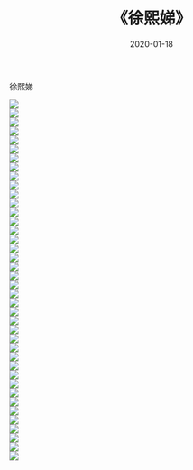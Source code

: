﻿---
layout: post
title:  《徐熙娣》
date:   2020-01-18
img: http://pic.660000.xyz/1:/壁纸/明星魅力/华人明星/徐熙娣/000.jpg
categories: [美女, 清纯, 唯美]
---

徐熙娣

 ![](http://pic.660000.xyz/1:/壁纸/明星魅力/华人明星/徐熙娣/001.jpg) <br>![](http://pic.660000.xyz/1:/壁纸/明星魅力/华人明星/徐熙娣/002.jpg) <br>![](http://pic.660000.xyz/1:/壁纸/明星魅力/华人明星/徐熙娣/003.jpg) <br>![](http://pic.660000.xyz/1:/壁纸/明星魅力/华人明星/徐熙娣/004.jpg) <br>![](http://pic.660000.xyz/1:/壁纸/明星魅力/华人明星/徐熙娣/005.jpg) <br>![](http://pic.660000.xyz/1:/壁纸/明星魅力/华人明星/徐熙娣/006.jpg) <br>![](http://pic.660000.xyz/1:/壁纸/明星魅力/华人明星/徐熙娣/007.jpg) <br>![](http://pic.660000.xyz/1:/壁纸/明星魅力/华人明星/徐熙娣/008.jpg) <br>![](http://pic.660000.xyz/1:/壁纸/明星魅力/华人明星/徐熙娣/009.jpg) <br>![](http://pic.660000.xyz/1:/壁纸/明星魅力/华人明星/徐熙娣/010.jpg) <br>![](http://pic.660000.xyz/1:/壁纸/明星魅力/华人明星/徐熙娣/011.jpg) <br>![](http://pic.660000.xyz/1:/壁纸/明星魅力/华人明星/徐熙娣/012.jpg) <br>![](http://pic.660000.xyz/1:/壁纸/明星魅力/华人明星/徐熙娣/013.jpg) <br>![](http://pic.660000.xyz/1:/壁纸/明星魅力/华人明星/徐熙娣/014.jpg) <br>![](http://pic.660000.xyz/1:/壁纸/明星魅力/华人明星/徐熙娣/015.jpg) <br>![](http://pic.660000.xyz/1:/壁纸/明星魅力/华人明星/徐熙娣/016.jpg) <br>![](http://pic.660000.xyz/1:/壁纸/明星魅力/华人明星/徐熙娣/017.jpg) <br>![](http://pic.660000.xyz/1:/壁纸/明星魅力/华人明星/徐熙娣/018.jpg) <br>![](http://pic.660000.xyz/1:/壁纸/明星魅力/华人明星/徐熙娣/019.jpg) <br>![](http://pic.660000.xyz/1:/壁纸/明星魅力/华人明星/徐熙娣/020.jpg) <br>![](http://pic.660000.xyz/1:/壁纸/明星魅力/华人明星/徐熙娣/021.jpg) <br>![](http://pic.660000.xyz/1:/壁纸/明星魅力/华人明星/徐熙娣/022.jpg) <br>![](http://pic.660000.xyz/1:/壁纸/明星魅力/华人明星/徐熙娣/023.jpg) <br>![](http://pic.660000.xyz/1:/壁纸/明星魅力/华人明星/徐熙娣/024.jpg) <br>![](http://pic.660000.xyz/1:/壁纸/明星魅力/华人明星/徐熙娣/025.jpg) <br>![](http://pic.660000.xyz/1:/壁纸/明星魅力/华人明星/徐熙娣/026.jpg) <br>![](http://pic.660000.xyz/1:/壁纸/明星魅力/华人明星/徐熙娣/027.jpg) <br>![](http://pic.660000.xyz/1:/壁纸/明星魅力/华人明星/徐熙娣/028.jpg) <br>![](http://pic.660000.xyz/1:/壁纸/明星魅力/华人明星/徐熙娣/029.jpg) <br>![](http://pic.660000.xyz/1:/壁纸/明星魅力/华人明星/徐熙娣/030.jpg) <br>![](http://pic.660000.xyz/1:/壁纸/明星魅力/华人明星/徐熙娣/031.jpg) <br>![](http://pic.660000.xyz/1:/壁纸/明星魅力/华人明星/徐熙娣/032.jpg) <br>![](http://pic.660000.xyz/1:/壁纸/明星魅力/华人明星/徐熙娣/033.jpg) <br>![](http://pic.660000.xyz/1:/壁纸/明星魅力/华人明星/徐熙娣/034.jpg) <br>![](http://pic.660000.xyz/1:/壁纸/明星魅力/华人明星/徐熙娣/035.jpg) <br>![](http://pic.660000.xyz/1:/壁纸/明星魅力/华人明星/徐熙娣/036.jpg) <br>![](http://pic.660000.xyz/1:/壁纸/明星魅力/华人明星/徐熙娣/037.jpg) <br>![](http://pic.660000.xyz/1:/壁纸/明星魅力/华人明星/徐熙娣/038.jpg) <br>![](http://pic.660000.xyz/1:/壁纸/明星魅力/华人明星/徐熙娣/039.jpg) <br>![](http://pic.660000.xyz/1:/壁纸/明星魅力/华人明星/徐熙娣/040.jpg) <br>